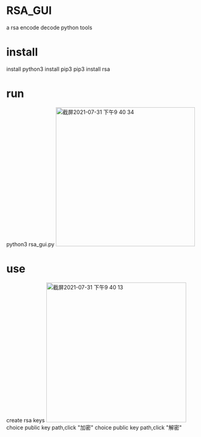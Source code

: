 # RSA_GUI
a rsa encode decode python tools
# install
install python3
install pip3
pip3 install rsa
# run
python3 rsa_gui.py
<img width="365" alt="截屏2021-07-31 下午9 40 34" src="https://user-images.githubusercontent.com/28868655/127741764-974485cc-a355-4cda-bde3-f7ad30fcea1b.png">
# use
create rsa keys
<img width="367" alt="截屏2021-07-31 下午9 40 13" src="https://user-images.githubusercontent.com/28868655/127741753-781365e0-59dc-41c5-8e5d-8028089766f6.png">
choice public key path,click "加密"
choice public key path,click "解密"
